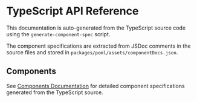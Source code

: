 # TypeScript API Reference

This documentation is auto-generated from the TypeScript source code using the `generate-component-spec` script.

The component specifications are extracted from JSDoc comments in the source files and stored in `packages/poml/assets/componentDocs.json`.

## Components

See [Components Documentation](../language/components.md) for detailed component specifications generated from the TypeScript source.
